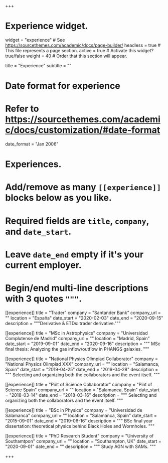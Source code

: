 +++
# Experience widget.
widget = "experience"  # See https://sourcethemes.com/academic/docs/page-builder/
headless = true  # This file represents a page section.
active = true  # Activate this widget? true/false
weight = 40  # Order that this section will appear.

title = "Experience"
subtitle = ""

# Date format for experience
#   Refer to https://sourcethemes.com/academic/docs/customization/#date-format
date_format = "Jan 2006"

# Experiences.
#   Add/remove as many `[[experience]]` blocks below as you like.
#   Required fields are `title`, `company`, and `date_start`.
#   Leave `date_end` empty if it's your current employer.
#   Begin/end multi-line descriptions with 3 quotes `"""`.



[[experience]]
  title = "Trader"
  company = "Santander Bank"
  company_url = ""
  location = "España"
  date_start = "2020-02-03"
  date_end = "2020-09-15"
  description = """Derivative & ETDs: trader derivative."""

[[experience]]
  title = "MSc in Astrophysics"
  company = "Universidad Complutense de Madrid"
  company_url = ""
  location = "Madrid, Spain"
  date_start = "2019-09-01"
  date_end = "2020-09-16"
  description = """ MSc final thesis: Analyzing the gas inflow/outflow in PHANGS galaxies. """
 
[[experience]]
  title = "National Physics Olimpiad Collaborator"
  company = "National Physics Olimpiad XXX"
  company_url = ""
  location = "Salamanca, Spain"
  date_start = "2019-04-25"
  date_end = "2019-04-28"
  description = """ Selecting and organizing both the collaborators and the event itself.  """
 
[[experience]]
  title = "Pint of Science Collaborator"
  company = "Pint of Science Spain"
  company_url = ""
  location = "Salamanca, Spain"
  date_start = "2018-03-14"
  date_end = "2018-03-16"
  description = """ Selecting and organizing both the collaborators and the event itself.  """
 
[[experience]]
  title = "BSc in Physics"
  company = "Universidad de Salamanca"
  company_url = ""
  location = "Salamanca, Spain"
  date_start = "2015-09-01"
  date_end = "2019-06-16"
  description = """ BSc final year dissertation: theoretical physics behind Black Holes and Wormholes.  """
 
[[experience]]
  title = "PhD Research Student"
  company = "University of Southamtpon"
  company_url = ""
  location = "Southampton, UK"
  date_start = "2020-09-01"
  date_end = ""
  description = """ Study AGN with SAMs. """ 
 
+++
